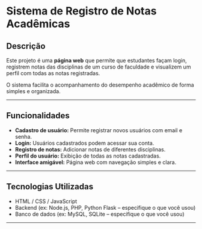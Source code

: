 # Sistema de Registro de Notas Acadêmicas

## Descrição
Este projeto é uma **página web** que permite que estudantes façam login, registrem notas das disciplinas de um curso de faculdade e visualizem um perfil com todas as notas registradas.  

O sistema facilita o acompanhamento do desempenho acadêmico de forma simples e organizada.

---

## Funcionalidades
- **Cadastro de usuário:** Permite registrar novos usuários com email e senha.
- **Login:** Usuários cadastrados podem acessar sua conta.
- **Registro de notas:** Adicionar notas de diferentes disciplinas.
- **Perfil do usuário:** Exibição de todas as notas cadastradas.
- **Interface amigável:** Página web com navegação simples e clara.

---

## Tecnologias Utilizadas
- HTML / CSS / JavaScript
- Backend (ex: Node.js, PHP, Python Flask – especifique o que você usou)
- Banco de dados (ex: MySQL, SQLite – especifique o que você usou)

---

